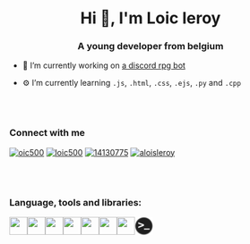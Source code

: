 <h1 align="center">Hi 👋, I'm Loic leroy</h1>
<h3 align="center">A young developer from belgium</h3>

- 🔭 I’m currently working on [a discord rpg bot](https://github.com/loic500/DiscordBot_RPG)

- ⚙️ I’m currently learning `.js`, `.html`, `.css`, `.ejs`, `.py` and `.cpp`

<br></br>

### Connect with me
<a href="https://dev.to/loic500" target="blank"><img src="https://cdn.jsdelivr.net/npm/simple-icons@3.0.1/icons/dev-dot-to.svg" alt="oic500" height="30" width="30" /></a>
<a href="https://twitter.com/loic500" target="blank"><img src="https://cdn.jsdelivr.net/npm/simple-icons@3.0.1/icons/twitter.svg" alt="loic500" height="30" width="30" /></a>
<a href="https://stackoverflow.com/users/14130775" target="blank"><img src="https://cdn.jsdelivr.net/npm/simple-icons@3.0.1/icons/stackoverflow.svg" alt="14130775" height="30" width="30" /></a>
<a href="https://instagram.com/aloisleroy" target="blank"><img src="https://cdn.jsdelivr.net/npm/simple-icons@3.0.1/icons/instagram.svg" alt="aloisleroy" height="30" width="30" /></a>
</p>

<br></br>

### Language, tools and libraries:
<img align="left" height="32" width="32" src="https://cdn.jsdelivr.net/npm/simple-icons@v3/icons/JavaScript.svg" />
<img align="left" height="32" width="32" src="https://cdn.jsdelivr.net/npm/simple-icons@v3/icons/HTML5.svg" />
<img align="left" height="32" width="32" src="https://cdn.jsdelivr.net/npm/simple-icons@v3/icons/CSS3.svg" />
<img align="left" height="32" width="32" src="https://cdn.jsdelivr.net/npm/simple-icons@v3/icons/Python.svg" />
<img align="left" height="32" width="32" src="https://cdn.jsdelivr.net/npm/simple-icons@v3/icons/C++.svg" />

<img align="left" height="32" width="32" src="https://cdn.jsdelivr.net/npm/simple-icons@v3/icons/Node.js.svg" />
<img align="left" height="32" width="32" src="https://cdn.jsdelivr.net/npm/simple-icons@v3/icons/Visual Studio Code.svg" />
<img align="left" height="32" width="32" src="https://raw.githubusercontent.com/github/explore/80688e429a7d4ef2fca1e82350fe8e3517d3494d/topics/terminal/terminal.png" />

